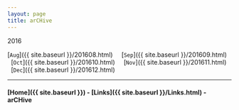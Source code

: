 ```yaml
---
layout: page
title: arCHive
---
```




2016

[`Aug`]({{ site.baseurl }}/201608.html) &nbsp; &nbsp;
[`Sep`]({{ site.baseurl }}/201609.html) &nbsp; &nbsp;
[`Oct`]({{ site.baseurl }}/201610.html) &nbsp; &nbsp;
[`Nov`]({{ site.baseurl }}/201611.html) &nbsp; &nbsp;
[`Dec`]({{ site.baseurl }}/201612.html)

---

#### [Home]({{ site.baseurl }}) - [Links]({{ site.baseurl }}/Links.html) - arCHive
